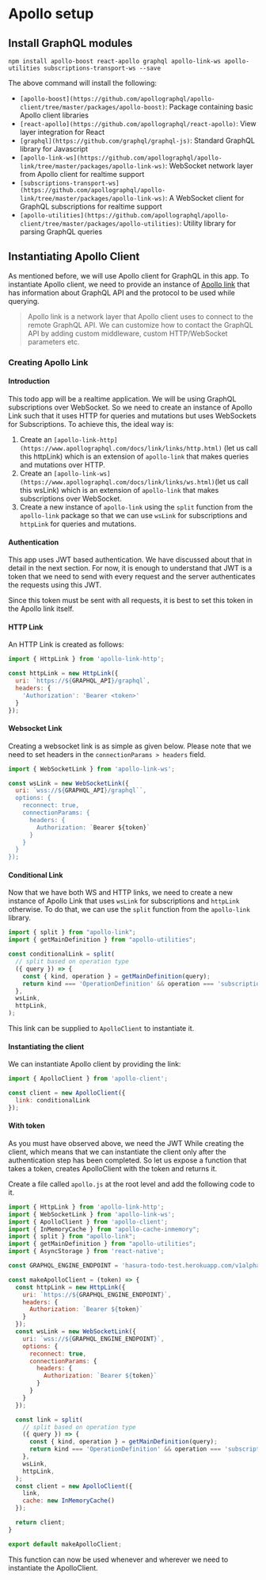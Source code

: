 # Apollo setup

## Install GraphQL modules

```
npm install apollo-boost react-apollo graphql apollo-link-ws apollo-utilities subscriptions-transport-ws --save
```

The above command will install the following:

- `[apollo-boost](https://github.com/apollographql/apollo-client/tree/master/packages/apollo-boost)`: Package containing basic Apollo client libraries
- `[react-apollo](https://github.com/apollographql/react-apollo)`: View layer integration for React
- `[graphql](https://github.com/graphql/graphql-js)`: Standard GraphQL library for Javascript
- `[apollo-link-ws](https://github.com/apollographql/apollo-link/tree/master/packages/apollo-link-ws)`: WebSocket network layer from Apollo client for realtime support
- `[subscriptions-transport-ws](https://github.com/apollographql/apollo-link/tree/master/packages/apollo-link-ws)`: A WebSocket client for GraphQL subscriptions for realtime support
- `[apollo-utilities](https://github.com/apollographql/apollo-client/tree/master/packages/apollo-utilities)`: Utility library for parsing GraphQL queries


## Instantiating Apollo Client

As mentioned before, we will use Apollo client for GraphQL in this app. To instantiate Apollo client, we need to provide an instance of [Apollo link](https://www.apollographql.com/docs/link/index.html) that has information about GraphQL API and the protocol to be used while querying.

> Apollo link is a network layer that Apollo client uses to connect to the remote GraphQL API. We can customize how to contact the GraphQL API by adding custom middleware, custom HTTP/WebSocket parameters etc.

### Creating Apollo Link

#### Introduction

This todo app will be a realtime application. We will be using GraphQL subscriptions over WebSocket. So we need to create an instance of Apollo Link such that it uses HTTP for queries and mutations but uses WebSockets for Subscriptions. To achieve this, the ideal way is:

1. Create an `[apollo-link-http](https://www.apollographql.com/docs/link/links/http.html)` (let us call this httpLink) which is an extension of `apollo-link` that makes queries and mutations over HTTP. 
2. Create an `[apollo-link-ws](https://www.apollographql.com/docs/link/links/ws.html)`(let us call this wsLink) which is an extension of `apollo-link` that makes subscriptions over WebSocket.
3. Create a new instance of `apollo-link` using the `split` function from the `apollo-link` package so that we can use `wsLink` for subscriptions and `httpLink` for queries and mutations.

#### Authentication

This app uses JWT based authentication. We have discussed about that in detail in  the next section. For now, it is enough to understand that JWT is a token that we need to send with every request and the server authenticates the requests using this JWT.

Since this token must be sent with all requests, it is best to set this token in the Apollo link itself. 

#### HTTP Link

An HTTP Link is created as follows:

```js
import { HttpLink } from 'apollo-link-http';

const httpLink = new HttpLink({
  uri: `https://${GRAPHQL_API}/graphql`,
  headers: {
    'Authorization': 'Bearer <token>'
  }
});
```

#### Websocket Link

Creating a websocket link is as simple as given below. Please note that we need to set headers in the `connectionParams > headers` field.

```js
import { WebSocketLink } from 'apollo-link-ws';

const wsLink = new WebSocketLink({
  uri: `wss://${GRAPHQL_API}/graphql``,
  options: {
    reconnect: true,
    connectionParams: {
      headers: {
        Authorization: `Bearer ${token}`
      }
    }
  }
});
```

#### Conditional Link

Now that we have both WS and HTTP links, we need to create a new instance of Apollo Link that uses `wsLink` for subscriptions and `httpLink` otherwise. To do that, we can use the `split` function from the `apollo-link` library.

```js
import { split } from "apollo-link";
import { getMainDefinition } from "apollo-utilities";

const conditionalLink = split(
  // split based on operation type
  ({ query }) => {
    const { kind, operation } = getMainDefinition(query);
    return kind === 'OperationDefinition' && operation === 'subscription';
  },
  wsLink,
  httpLink,
);
```

This link can be supplied to `ApolloClient` to instantiate it.

#### Instantiating the client

We can instantiate Apollo client by providing the link:

```js
import { ApolloClient } from 'apollo-client';

const client = new ApolloClient({
  link: conditionalLink
});
```

#### With token

As you must have observed above, we need the JWT While creating the client, which means that we can instantiate the client only after the authentication step has been completed. So let us expose a function that takes a token, creates ApolloClient with the token and returns it.

Create a file called `apollo.js` at the root level and add the following code to it.

```js
import { HttpLink } from 'apollo-link-http';
import { WebSocketLink } from 'apollo-link-ws';
import { ApolloClient } from 'apollo-client';
import { InMemoryCache } from "apollo-cache-inmemory";
import { split } from "apollo-link";
import { getMainDefinition } from "apollo-utilities";
import { AsyncStorage } from 'react-native';

const GRAPHQL_ENGINE_ENDPOINT = 'hasura-todo-test.herokuapp.com/v1alpha1/graphql'

const makeApolloClient = (token) => { 
  const httpLink = new HttpLink({
    uri: `https://${GRAPHQL_ENGINE_ENDPOINT}`,
    headers: {
      Authorization: `Bearer ${token}`
    }
  });
  const wsLink = new WebSocketLink({
    uri: `wss://${GRAPHQL_ENGINE_ENDPOINT}`,
    options: {
      reconnect: true,
      connectionParams: {
        headers: {
          Authorization: `Bearer ${token}`
        }
      }
    }
  });

  const link = split(
    // split based on operation type
    ({ query }) => {
      const { kind, operation } = getMainDefinition(query);
      return kind === 'OperationDefinition' && operation === 'subscription';
    },
    wsLink,
    httpLink,
  );
  const client = new ApolloClient({
    link,
    cache: new InMemoryCache()
  });

  return client;
}

export default makeApolloClient;
```

This function can now be used whenever and wherever we need to instantiate the ApolloClient.
